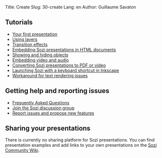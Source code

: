 Title: Create
Slug: 30-create
Lang: en
Author: Guillaume Savaton

Tutorials
---------

* [Your first presentation](|filename|tutorial-first.md)
* [Using layers](|filename|tutorial-layers.md)
* [Transition effects](|filename|tutorial-transitions.md)
* [Embedding Sozi presentations in HTML documents](|filename|tutorial-embedding.md)
* [Showing and hiding objects](|filename|tutorial-showing-hiding.md)
* [Embedding video and audio](|filename|tutorial-media.md)
* [Converting Sozi presentations to PDF or video](|filename|tutorial-converting.md)
* [Launching Sozi with a keyboard shortcut in Inkscape](|filename|tutorial-shortcut.md)
* [Workaround for text rendering issues](|filename|tutorial-text.md)

Getting help and reporting issues
---------------------------------

* [Frequently Asked Questions](|filename|faq.md)
* [Join the Sozi discussion group](http://groups.google.com/group/sozi-users)
* [Report issues and propose new features](http://github.com/senshu/Sozi/issues)


Sharing your presentations
--------------------------

There is currently no sharing platform for Sozi presentations.
You can find presentation examples and add links to your own presentations on the [Sozi Community Wiki](http://sozi.wikidot.com/).

